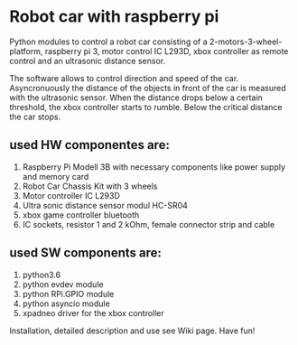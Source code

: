 # Robot car with raspberry pi
Python modules to control a robot car consisting of a 2-motors-3-wheel-platform, raspberry pi 3, motor control IC L293D, xbox controller as remote control and an ultrasonic distance sensor.

The software allows to control direction and speed of the car. Asyncronuously the distance of the objects in front of the car is measured with the ultrasonic sensor. When the distance drops below a certain threshold, the xbox controller starts to rumble. Below the critical distance the car stops.

## used HW componentes are:
1. Raspberry Pi Modell 3B with necessary components like power supply and memory card
2. Robot Car Chassis Kit with 3 wheels
3. Motor controller IC L293D
4. Ultra sonic distance sensor modul HC-SR04
5. xbox game controller bluetooth 
6. IC sockets, resistor 1 and 2 kOhm, female connector strip and cable

## used SW components are:
1. python3.6
2. python evdev module
3. python RPi.GPIO module 
4. python asyncio module
5. xpadneo driver for the xbox controller

Installation, detailed description and use see Wiki page.
Have fun!
